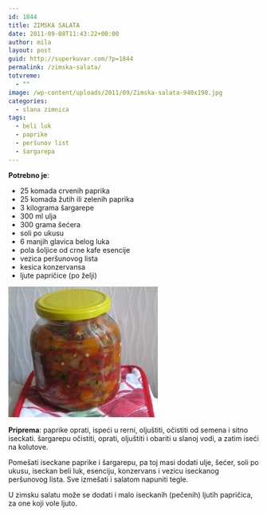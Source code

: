 ```yaml
---
id: 1844
title: ZIMSKA SALATA
date: 2011-09-08T11:43:22+00:00
author: mila
layout: post
guid: http://superkuvar.com/?p=1844
permalink: /zimska-salata/
totvreme:
  - ""
image: /wp-content/uploads/2011/09/Zimska-salata-940x198.jpg
categories:
  - slana zimnica
tags:
  - beli luk
  - paprike
  - peršunov list
  - šargarepa
---
```

**Potrebno je**:

  * 25 komada crvenih paprika
  * 25 komada žutih ili zelenih paprika
  * 3 kilograma šargarepe
  * 300 ml ulja
  * 300 grama šećera
  * soli po ukusu
  * 6 manjih glavica belog luka
  * pola šoljice od crne kafe esencije
  * vezica peršunovog lista
  * kesica konzervansa
  * ljute papričice (po želji)

<img class="alignnone size-medium wp-image-4179" title="Zimska salata" src="/wp-content/uploads/2011/09/Zimska-salata-e1346659284785-300x262.jpg" alt="" width="300" height="262" /> 

**Priprema**: paprike oprati, ispeći u rerni, oljuštiti, očistiti od semena i sitno iseckati. šargarepu očistiti, oprati, oljuštiti i obariti u slanoj vodi, a zatim iseći na kolutove.

Pomešati iseckane paprike i šargarepu, pa toj masi dodati ulje, šećer, soli po ukusu, iseckan beli luk, esenciju, konzervans i vezicu iseckanog peršunovog lista. Sve izmešati i salatom napuniti tegle.

U zimsku salatu može se dodati i malo iseckanih (pečenih) ljutih papričica, za one koji vole ljuto.